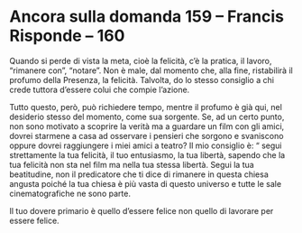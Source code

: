 # Ancora sulla domanda 159 – Francis Risponde – 160

Quando si perde di vista la meta, cioè la felicità, c’è la pratica, il lavoro, “rimanere con”, “notare”. Non è male, dal momento che, alla fine, ristabilirà il profumo della Presenza, la felicità. Talvolta, do lo stesso consiglio a chi crede tuttora d’essere colui che compie l’azione.

Tutto questo, però, può richiedere tempo, mentre il profumo è già qui, nel desiderio stesso del momento, come sua sorgente. Se, ad un certo punto, non sono motivato a scoprire la verità ma a guardare un film con gli amici, dovrei starmene a casa ad osservare i pensieri che sorgono e svaniscono oppure dovrei raggiungere i miei amici a teatro? Il mio consiglio è: “ segui strettamente la tua felicità, il tuo entusiasmo, la tua libertà, sapendo che la tua felicità non sta nel film ma nella tua stessa libertà. Segui la tua beatitudine, non il predicatore che ti dice di rimanere in questa chiesa angusta poiché la tua chiesa è più vasta di questo universo e tutte le sale cinematografiche ne sono parte.

Il tuo dovere primario è quello d’essere felice non quello di lavorare per essere felice.

